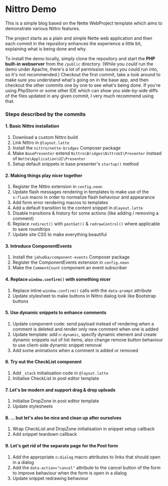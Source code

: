 Nittro Demo
===========

This is a simple blog based on the Nette WebProject template
which aims to demonstrate various Nittro features.

The project starts as a plain and simple Nette web application
and then each commit in the repository enhances the experience
a little bit, explaining what is being done and why.

To install the demo locally, simply clone the repository
and start the **PHP built-in webserver** from the `/public`
directory. (While you _could_ run the demo under Apache, there's
a lot of permission issues you could run into, so it's not
recommended.) Checkout the first commit, take a look around
to make sure you understand what's going on in the base
app, and then checkout the other commits one by one
to see what's being done. If you're using PhpStorm or
some other IDE which can show you side-by-side diffs
of the files updated in any given commit, I very much
recommend using that.

### Steps described by the commits

#### 1. Basic Nittro installation

1. Download a custom Nittro build
2. Link Nittro in `@layout.latte`
3. Install the `nittro/nette-bridges` Composer package
4. Make `BasePresenter` extend `Nittro\Bridges\NittroUI\Presenter`
   instead of `Nette\Application\UI\Presenter`
5. Setup default snippets in base presenter's `startup()` method


#### 2. Making things play nicer together

1. Register the Nittro extension in `config.neon`
2. Update flash messages rendering in templates to make use of the
   `n:flash` macro in order to normalize flash behaviour and appearance
3. Add form error rendering macros to templates
4. Add a default transition to the content snippet in `@layout.latte`
5. Disable transitions & history for some actions (like adding / removing a comment)
6. Replace `redirect()` with `postGet()` & `redrawControl()` where
   applicable to save roundtrips
7. Update site CSS to make everything beautiful


#### 3. Introduce ComponentEvents

1. Install the `jahudka/component-events` Composer package
2. Register the ComponentEvents extension in `config.neon`
3. Make the `CommentCount` component an event subscriber


#### 4. Replace `window.confirm()` with something nicer

1. Replace inline `window.confirm()` calls with the `data-prompt` attribute
2. Update stylesheet to make buttons in Nittro dialog look like Bootstrap buttons


#### 5. Use dynamic snippets to enhance comments

1. Update component code: send payload instead of rendering when a
   comment is deleted and render only new comment when one is added
2. Update template: add `n:dynamic`, specify dynamic element and
   create dynamic snippets out of list items; also change remove button
   behaviour to use client-side dynamic snippet removal
3. Add some animations when a comment is added or removed


#### 6. Try out the CheckList component

1. Add `_stack` initialisation code in `@layout.latte`
2. Initialise CheckList in post editor template


#### 7. Let's be modern and support drag & drop uploads

1. Initialise DropZone in post editor template
2. Update stylesheets


#### 8. ... but let's also be nice and clean up after ourselves

1. Wrap CheckList and DropZone initialisation in snippet setup callback
2. Add snippet teardown callback


#### 9. Let's get rid of the separate page for the Post form

1. Add the appropriate `n:dialog` macro attributes to links
   that should open in a dialog
2. Add the `data-action="cancel"` attribute to the cancel button of the
   form to improve behaviour when the form is open in a dialog
3. Update snippet redrawing behaviour

